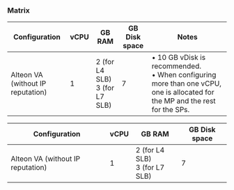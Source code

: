 ### Matrix

| Configuration | vCPU | GB RAM | GB Disk space | Notes |
| --- | --- | --- | --- | --- |
| Alteon VA (without IP reputation) | 1 | 2 (for L4 SLB) <br> 3 (for L7 SLB) | 7 | • 10 GB vDisk is recommended. <br>• When configuring more than one vCPU, one is allocated for the  MP and the rest for the SPs. |

| Configuration | vCPU |  GB RAM  | GB Disk space |
| --- | --- | --- | --- |
| Alteon VA (without IP reputation) | 1 | 2 (for L4 SLB) <br> 3 (for L7 SLB) | 7 |
